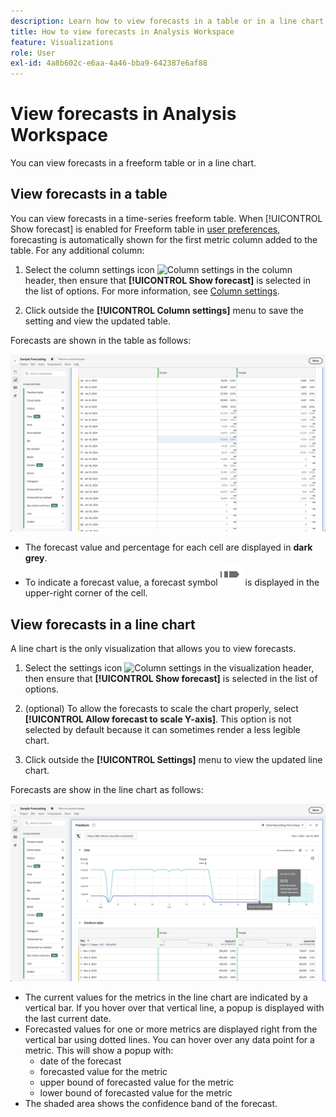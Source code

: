```yaml
---
description: Learn how to view forecasts in a table or in a line chart.
title: How to view forecasts in Analysis Workspace
feature: Visualizations
role: User
exl-id: 4a8b602c-e6aa-4a46-bba9-642387e6af88
---
```

# View forecasts in Analysis Workspace

You can view forecasts in a freeform table or in a line chart.

## View forecasts in a table

You can view forecasts in a time-series freeform table. When [!UICONTROL Show forecast] is enabled for Freeform table in [user preferences](../user-preferences.md), forecasting is automatically shown for the first metric column added to the table. For any additional column:

1. Select the column settings icon ![Column settings](https://spectrum.adobe.com/static/icons/workflow_18/Smock_Settings_18_N.svg) in the column header, then ensure that **[!UICONTROL Show forecast]** is selected in the list of options. For more information, see [Column settings](../visualizations/freeform-table/column-row-settings/column-settings.md).

1. Click outside the **[!UICONTROL Column settings]** menu to save the setting and view the updated table.
   
Forecasts are shown in the table as follows:

![Show forecast in table](assets/show-forecast-table.png)

* The forecast value and percentage for each cell are displayed in **dark grey**.
* To indicate a forecast value, a forecast symbol ![ForecastAnalytics](/help/assets/icons/ForecastAnalytics.svg) is displayed in the upper-right corner of the cell.


## View forecasts in a line chart

A line chart is the only visualization that allows you to view forecasts.

1. Select the settings icon ![Column settings](https://spectrum.adobe.com/static/icons/workflow_18/Smock_Settings_18_N.svg) in the visualization header, then ensure that **[!UICONTROL Show forecast]** is selected in the list of options.

1. (optional) To allow the forecasts to scale the chart properly, select **[!UICONTROL Allow forecast to scale Y-axis]**. This option is not selected by default because it can sometimes render a less legible chart.

1. Click outside the **[!UICONTROL Settings]** menu to view the updated line chart.

Forecasts are show in the line chart as follows:

![Show forecast in line chart](assets/show-forecast-linechart.png)

* The current values for the metrics in the line chart are indicated by a vertical bar. If you hover over that vertical line, a popup is displayed with the last current date.
* Forecasted values for one or more metrics are displayed right from the vertical bar using dotted lines. You can hover over any data point for a metric. This will show a popup with:
  * date of the forecast
  * forecasted value for the metric
  * upper bound of forecasted value for the metric
  * lower bound of forecasted value for the metric
* The shaded area shows the confidence band of the forecast.
